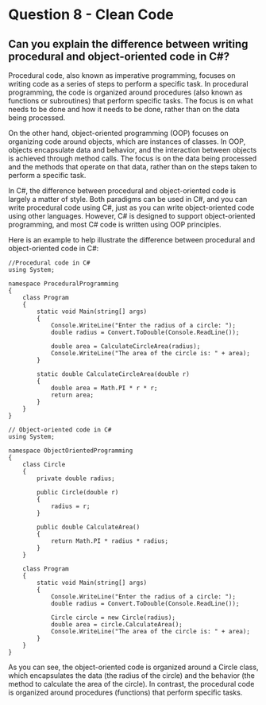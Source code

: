 # Question 8 - Clean Code

## Can you explain the difference between writing procedural and object-oriented code in C#?

Procedural code, also known as imperative programming, focuses on writing code as a series of steps to perform a specific task. In procedural programming, the code is organized around procedures (also known as functions or subroutines) that perform specific tasks. The focus is on what needs to be done and how it needs to be done, rather than on the data being processed.

On the other hand, object-oriented programming (OOP) focuses on organizing code around objects, which are instances of classes. In OOP, objects encapsulate data and behavior, and the interaction between objects is achieved through method calls. The focus is on the data being processed and the methods that operate on that data, rather than on the steps taken to perform a specific task.

In C#, the difference between procedural and object-oriented code is largely a matter of style. Both paradigms can be used in C#, and you can write procedural code using C#, just as you can write object-oriented code using other languages. However, C# is designed to support object-oriented programming, and most C# code is written using OOP principles.

Here is an example to help illustrate the difference between procedural and object-oriented code in C#:

```
//Procedural code in C#
using System;

namespace ProceduralProgramming
{
    class Program
    {
        static void Main(string[] args)
        {
            Console.WriteLine("Enter the radius of a circle: ");
            double radius = Convert.ToDouble(Console.ReadLine());

            double area = CalculateCircleArea(radius);
            Console.WriteLine("The area of the circle is: " + area);
        }

        static double CalculateCircleArea(double r)
        {
            double area = Math.PI * r * r;
            return area;
        }
    }
}

// Object-oriented code in C#
using System;

namespace ObjectOrientedProgramming
{
    class Circle
    {
        private double radius;

        public Circle(double r)
        {
            radius = r;
        }

        public double CalculateArea()
        {
            return Math.PI * radius * radius;
        }
    }

    class Program
    {
        static void Main(string[] args)
        {
            Console.WriteLine("Enter the radius of a circle: ");
            double radius = Convert.ToDouble(Console.ReadLine());

            Circle circle = new Circle(radius);
            double area = circle.CalculateArea();
            Console.WriteLine("The area of the circle is: " + area);
        }
    }
}

```
As you can see, the object-oriented code is organized around a Circle class, which encapsulates the data (the radius of the circle) and the behavior (the method to calculate the area of the circle). In contrast, the procedural code is organized around procedures (functions) that perform specific tasks.

